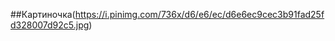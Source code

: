 ##Картиночка(https://i.pinimg.com/736x/d6/e6/ec/d6e6ec9cec3b91fad25fd328007d92c5.jpg)

<!--
**wruqlwx/wruqlwx** is a ✨ _special_ ✨ repository because its `README.md` (this file) appears on your GitHub profile.

Here are some ideas to get you started:

- 🔭 I’m currently working on ...
- 🌱 I’m currently learning ...
- 👯 I’m looking to collaborate on ...
- 🤔 I’m looking for help with ...
- 💬 Ask me about ...
- 📫 How to reach me: ...
- 😄 Pronouns: ...
- ⚡ Fun fact: ...
-->
